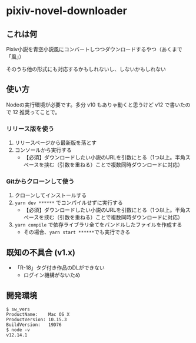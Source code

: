 # pixiv-novel-downloader

## これは何

Pixiv小説を青空小説風にコンバートしつつダウンロードするやつ（あくまで「風」）

そのうち他の形式にも対応するかもしれないし、しないかもしれない

## 使い方

Nodeの実行環境が必要です。多分 v10 もありゃ動くと思うけど v12 で書いたので 12 推奨ってことで。

### リリース版を使う

1. リリースページから最新版を落とす
1. コンソールから実行する
	- 【必須】ダウンロードしたい小説のURLを引数にとる（1つ以上。半角スペースを挟む（引数を重ねる）ことで複数同時ダウンロードに対応）

### Gitからクローンして使う

1. クローンしてインストールする
1. `yarn dev ******` でコンパイルせずに実行する
	- 【必須】ダウンロードしたい小説のURLを引数にとる（1つ以上。半角スペースを挟む（引数を重ねる）ことで複数同時ダウンロードに対応）
1. `yarn compile` で依存ライブラリ全てをバンドルしたファイルを作成する
	- その場合、`yarn start ******`でも実行できる


## 既知の不具合 (v1.x)

- 「R-18」タグ付き作品のDLができない
	- ログイン機構がないため


## 開発環境

```shell
$ sw_vers
ProductName:    Mac OS X
ProductVersion: 10.15.3
BuildVersion:   19D76
$ node -v
v12.14.1
```

